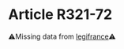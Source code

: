 # Article R321-72

⚠️Missing data from [legifrance](https://www.legifrance.gouv.fr/codes/article_lc/LEGIARTI000006266294)⚠️